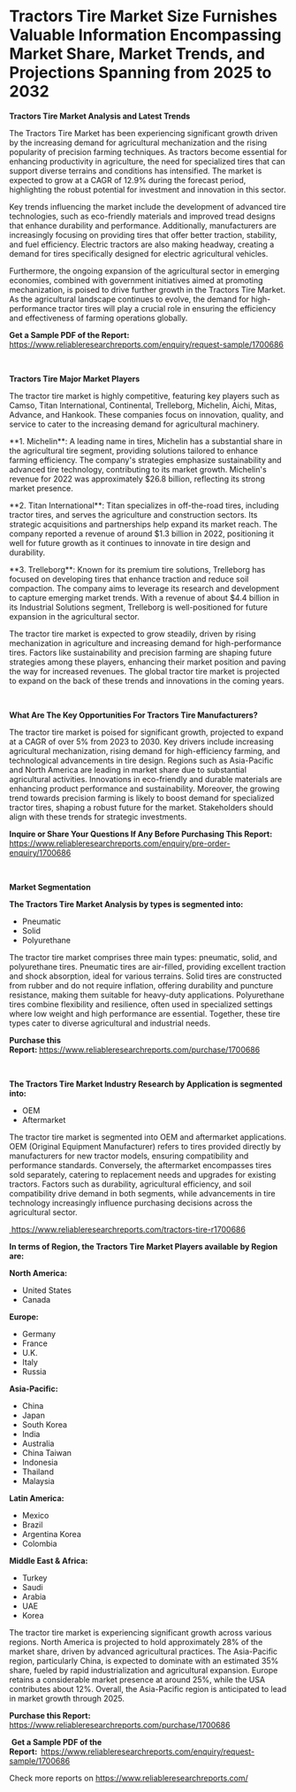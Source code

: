 <p><h1>Tractors Tire Market Size Furnishes Valuable Information Encompassing Market Share, Market Trends, and Projections Spanning from 2025 to 2032</h1></p><p><strong>Tractors Tire Market Analysis and Latest Trends</strong></p>
<p><p>The Tractors Tire Market has been experiencing significant growth driven by the increasing demand for agricultural mechanization and the rising popularity of precision farming techniques. As tractors become essential for enhancing productivity in agriculture, the need for specialized tires that can support diverse terrains and conditions has intensified. The market is expected to grow at a CAGR of 12.9% during the forecast period, highlighting the robust potential for investment and innovation in this sector.</p><p>Key trends influencing the market include the development of advanced tire technologies, such as eco-friendly materials and improved tread designs that enhance durability and performance. Additionally, manufacturers are increasingly focusing on providing tires that offer better traction, stability, and fuel efficiency. Electric tractors are also making headway, creating a demand for tires specifically designed for electric agricultural vehicles.</p><p>Furthermore, the ongoing expansion of the agricultural sector in emerging economies, combined with government initiatives aimed at promoting mechanization, is poised to drive further growth in the Tractors Tire Market. As the agricultural landscape continues to evolve, the demand for high-performance tractor tires will play a crucial role in ensuring the efficiency and effectiveness of farming operations globally.</p></p>
<p><strong>Get a Sample PDF of the Report:&nbsp;</strong> <a href="https://www.reliableresearchreports.com/enquiry/request-sample/1700686?utm_campaign=3543&utm_medium=2&utm_source=Github&utm_content=ia&utm_term=30032025&utm_id=tractors-tire">https://www.reliableresearchreports.com/enquiry/request-sample/1700686</a></p>
<p>&nbsp;</p>
<p><strong>Tractors Tire Major Market Players</strong></p>
<p><p>The tractor tire market is highly competitive, featuring key players such as Camso, Titan International, Continental, Trelleborg, Michelin, Aichi, Mitas, Advance, and Hankook. These companies focus on innovation, quality, and service to cater to the increasing demand for agricultural machinery.</p><p>**1. Michelin**: A leading name in tires, Michelin has a substantial share in the agricultural tire segment, providing solutions tailored to enhance farming efficiency. The company's strategies emphasize sustainability and advanced tire technology, contributing to its market growth. Michelin's revenue for 2022 was approximately $26.8 billion, reflecting its strong market presence.</p><p>**2. Titan International**: Titan specializes in off-the-road tires, including tractor tires, and serves the agriculture and construction sectors. Its strategic acquisitions and partnerships help expand its market reach. The company reported a revenue of around $1.3 billion in 2022, positioning it well for future growth as it continues to innovate in tire design and durability.</p><p>**3. Trelleborg**: Known for its premium tire solutions, Trelleborg has focused on developing tires that enhance traction and reduce soil compaction. The company aims to leverage its research and development to capture emerging market trends. With a revenue of about $4.4 billion in its Industrial Solutions segment, Trelleborg is well-positioned for future expansion in the agricultural sector.</p><p>The tractor tire market is expected to grow steadily, driven by rising mechanization in agriculture and increasing demand for high-performance tires. Factors like sustainability and precision farming are shaping future strategies among these players, enhancing their market position and paving the way for increased revenues. The global tractor tire market is projected to expand on the back of these trends and innovations in the coming years.</p></p>
<p>&nbsp;</p>
<p><strong>What Are The Key Opportunities For Tractors Tire Manufacturers?</strong></p>
<p><p>The tractor tire market is poised for significant growth, projected to expand at a CAGR of over 5% from 2023 to 2030. Key drivers include increasing agricultural mechanization, rising demand for high-efficiency farming, and technological advancements in tire design. Regions such as Asia-Pacific and North America are leading in market share due to substantial agricultural activities. Innovations in eco-friendly and durable materials are enhancing product performance and sustainability. Moreover, the growing trend towards precision farming is likely to boost demand for specialized tractor tires, shaping a robust future for the market. Stakeholders should align with these trends for strategic investments.</p></p>
<p><strong>Inquire or Share Your Questions If Any Before Purchasing This Report:</strong> <a href="https://www.reliableresearchreports.com/enquiry/pre-order-enquiry/1700686?utm_campaign=3543&utm_medium=2&utm_source=Github&utm_content=ia&utm_term=30032025&utm_id=tractors-tire">https://www.reliableresearchreports.com/enquiry/pre-order-enquiry/1700686</a></p>
<p>&nbsp;</p>
<p><strong>Market Segmentation</strong></p>
<p><strong>The Tractors Tire Market Analysis by types is segmented into:</strong></p>
<p><ul><li>Pneumatic</li><li>Solid</li><li>Polyurethane</li></ul></p>
<p><p>The tractor tire market comprises three main types: pneumatic, solid, and polyurethane tires. Pneumatic tires are air-filled, providing excellent traction and shock absorption, ideal for various terrains. Solid tires are constructed from rubber and do not require inflation, offering durability and puncture resistance, making them suitable for heavy-duty applications. Polyurethane tires combine flexibility and resilience, often used in specialized settings where low weight and high performance are essential. Together, these tire types cater to diverse agricultural and industrial needs.</p></p>
<p><strong>Purchase this Report:&nbsp;</strong><a href="https://www.reliableresearchreports.com/purchase/1700686?utm_campaign=3543&utm_medium=2&utm_source=Github&utm_content=ia&utm_term=30032025&utm_id=tractors-tire">https://www.reliableresearchreports.com/purchase/1700686</a></p>
<p>&nbsp;</p>
<p><strong>The Tractors Tire Market Industry Research by Application is segmented into:</strong></p>
<p><ul><li>OEM</li><li>Aftermarket</li></ul></p>
<p><p>The tractor tire market is segmented into OEM and aftermarket applications. OEM (Original Equipment Manufacturer) refers to tires provided directly by manufacturers for new tractor models, ensuring compatibility and performance standards. Conversely, the aftermarket encompasses tires sold separately, catering to replacement needs and upgrades for existing tractors. Factors such as durability, agricultural efficiency, and soil compatibility drive demand in both segments, while advancements in tire technology increasingly influence purchasing decisions across the agricultural sector.</p></p>
<p><a href="https://www.reliableresearchreports.com/tractors-tire-r1700686?utm_campaign=3543&utm_medium=2&utm_source=Github&utm_content=ia&utm_term=30032025&utm_id=tractors-tire">&nbsp;https://www.reliableresearchreports.com/tractors-tire-r1700686</a></p>
<p><strong>In terms of Region, the Tractors Tire Market Players available by Region are:</strong></p>
<p>
    <p> <strong> North America: </strong>
        <ul>
            <li>United States</li>
            <li>Canada</li>
        </ul>
        </p> 
    <p> <strong> Europe: </strong>
        <ul>
            <li>Germany</li>
            <li>France</li>
            <li>U.K.</li>
            <li>Italy</li>
            <li>Russia</li>
        </ul>
        </p> 
    <p> <strong> Asia-Pacific: </strong>
        <ul>
            <li>China</li>
            <li>Japan</li>
            <li>South Korea</li>
            <li>India</li>
            <li>Australia</li>
            <li>China Taiwan</li>
            <li>Indonesia</li>
            <li>Thailand</li>
            <li>Malaysia</li>
        </ul>
        </p> 
    <p> <strong> Latin America: </strong>
        <ul>
            <li>Mexico</li>
            <li>Brazil</li>
            <li>Argentina Korea</li>
            <li>Colombia</li>
        </ul>
        </p> 
    <p> <strong> Middle East & Africa: </strong>
        <ul>
            <li>Turkey</li>
            <li>Saudi</li>
            <li>Arabia</li>
            <li>UAE</li>
            <li>Korea</li>
        </ul>
    </p>
    </p>
<p><p>The tractor tire market is experiencing significant growth across various regions. North America is projected to hold approximately 28% of the market share, driven by advanced agricultural practices. The Asia-Pacific region, particularly China, is expected to dominate with an estimated 35% share, fueled by rapid industrialization and agricultural expansion. Europe retains a considerable market presence at around 25%, while the USA contributes about 12%. Overall, the Asia-Pacific region is anticipated to lead in market growth through 2025.</p></p>
<p><strong>Purchase this Report: </strong><a href="https://www.reliableresearchreports.com/purchase/1700686?utm_campaign=3543&utm_medium=2&utm_source=Github&utm_content=ia&utm_term=30032025&utm_id=tractors-tire">https://www.reliableresearchreports.com/purchase/1700686</a></p>
<p>&nbsp;<strong>Get a Sample PDF of the Report:&nbsp;&nbsp;</strong><a href="https://www.reliableresearchreports.com/enquiry/request-sample/1700686?utm_campaign=3543&utm_medium=2&utm_source=Github&utm_content=ia&utm_term=30032025&utm_id=tractors-tire">https://www.reliableresearchreports.com/enquiry/request-sample/1700686</a></p>
<p><strong></strong></p>
<p>Check more reports on <a href="https://www.reliableresearchreports.com/?utm_campaign=3543&utm_medium=2&utm_source=Github&utm_content=ia&utm_term=30032025&utm_id=tractors-tire">https://www.reliableresearchreports.com/</a></p>